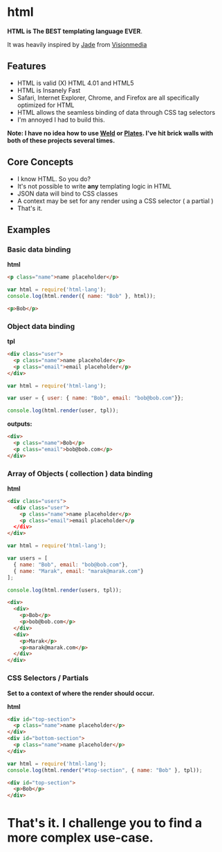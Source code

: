 # html

**HTML is The BEST templating language EVER**.

It was heavily inspired by [Jade](http://github.com/visionmedia/jade) from [Visionmedia](http://github.com/visionmedia/)

## Features

 - HTML is valid (X) HTML 4.01 and HTML5
 - HTML is Insanely Fast 
 - Safari, Internet Explorer, Chrome, and Firefox are all specifically optimized for HTML
 - HTML allows the seamless binding of data through CSS tag selectors
 - I'm annoyed I had to build this. 
 
**Note: I have no idea how to use [Weld](https://github.com/hij1nx/weld) or [Plates](https://github.com/flatiron/plates). I've hit brick walls with both of these projects several times.**

## Core Concepts 

 - I know HTML. So you do?
 - It's not possible to write **any** templating logic in HTML
 - JSON data will bind to CSS classes
 - A context may be set for any render using a CSS selector ( a partial )
 - That's it.

## Examples

### Basic data binding

**html**

```html
<p class="name">name placeholder</p>
```

```js
var html = require('html-lang');
console.log(html.render({ name: "Bob" }, html));
```

```html
<p>Bob</p>
```

### Object data binding

**tpl**

```html
<div class="user">
  <p class="name">name placeholder</p>
  <p class="email">email placeholder</p>
</div>
```

```js
var html = require('html-lang');

var user = { user: { name: "Bob", email: "bob@bob.com"}};

console.log(html.render(user, tpl));
```

**outputs:**

```html
<div>
  <p class="name">Bob</p>
  <p class="email">bob@bob.com</p>
</div>
```

### Array of Objects ( collection ) data binding

**html**

```html
<div class="users">
  <div class="user">
    <p class="name">name placeholder</p>
    <p class="email">email placeholder</p
  </div>
</div>
```

```js
var html = require('html-lang');

var users = [ 
  { name: "Bob", email: "bob@bob.com"}, 
  { name: "Marak", email: "marak@marak.com"}
];

console.log(html.render(users, tpl));
```

```html
<div>
  <div>
    <p>Bob</p>
    <p>bob@bob.com</p>
  </div>
  <div>
    <p>Marak</p>
    <p>marak@marak.com</p>
  </div>
</div>
```

### CSS Selectors / Partials

**Set to a context of where the render should occur.**

**html**

```html
<div id="top-section">
  <p class="name">name placeholder</p>
</div>
<div id="bottom-section">
  <p class="name">name placeholder</p>
</div>
```

```js
var html = require('html-lang');
console.log(html.render("#top-section", { name: "Bob" }, tpl));
```

```html
<div id="top-section">
  <p>Bob</p>
</div>
```

# That's it. I challenge you to find a more complex use-case.